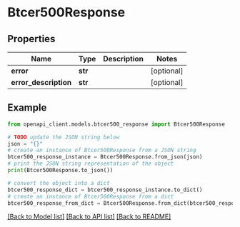 # Btcer500Response


## Properties

Name | Type | Description | Notes
------------ | ------------- | ------------- | -------------
**error** | **str** |  | [optional] 
**error_description** | **str** |  | [optional] 

## Example

```python
from openapi_client.models.btcer500_response import Btcer500Response

# TODO update the JSON string below
json = "{}"
# create an instance of Btcer500Response from a JSON string
btcer500_response_instance = Btcer500Response.from_json(json)
# print the JSON string representation of the object
print(Btcer500Response.to_json())

# convert the object into a dict
btcer500_response_dict = btcer500_response_instance.to_dict()
# create an instance of Btcer500Response from a dict
btcer500_response_from_dict = Btcer500Response.from_dict(btcer500_response_dict)
```
[[Back to Model list]](../README.md#documentation-for-models) [[Back to API list]](../README.md#documentation-for-api-endpoints) [[Back to README]](../README.md)


